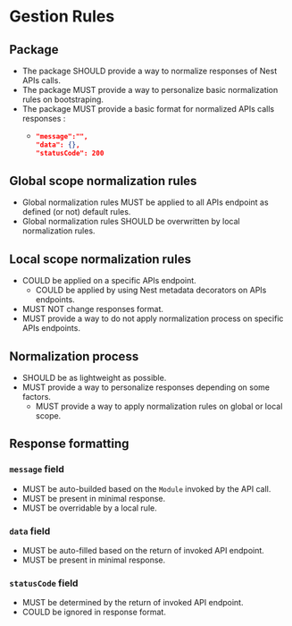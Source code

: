 # Gestion Rules

## Package

- The package SHOULD provide a way to normalize responses of Nest APIs calls.
- The package MUST provide a way to personalize basic normalization rules on bootstraping.
- The package MUST provide a basic format for normalized APIs calls responses :
  - ```json
    "message":"",
    "data": {},
    "statusCode": 200
    ```

## Global scope normalization rules

- Global normalization rules MUST be applied to all APIs endpoint as defined (or not) default rules.
- Global normalization rules SHOULD be overwritten by local normalization rules.

## Local scope normalization rules

- COULD be applied on a specific APIs endpoint.
  - COULD be applied by using Nest metadata decorators on APIs endpoints.
- MUST NOT change responses format.
- MUST provide a way to do not apply normalization process on specific APIs endpoints.

## Normalization process

- SHOULD be as lightweight as possible.
- MUST provide a way to personalize responses depending on some factors.
  - MUST provide a way to apply normalization rules on global or local scope.

## Response formatting

### `message` field

- MUST be auto-builded based on the `Module` invoked by the API call.
- MUST be present in minimal response.
- MUST be overridable by a local rule.

### `data` field

- MUST be auto-filled based on the return of invoked API endpoint.
- MUST be present in minimal response.

### `statusCode` field

- MUST be determined by the return of invoked API endpoint.
- COULD be ignored in response format.